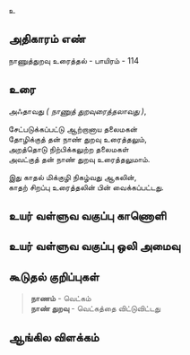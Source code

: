 உ


## அதிகாரம் எண்

நாணுத்துறவு உரைத்தல் - பாயிரம் - 114	

## உரை

அஃதாவது _( நாணுத் துறவுரைத்தலாவது )_,  

சேட்படுக்கப்பட்டு ஆற்றானாய தலைமகன்  
தோழிக்குத் தன் நாண் துறவு உரைத்தலும்,  
அறத்தொடு நிற்பிக்கலுற்ற தலைமகள்  
அவட்குத் தன் நாண் துறவு உரைத்தலுமாம்.  

இது காதல் மிக்குழி நிகழ்வது ஆகலின்,  
காதற் சிறப்பு உரைத்தலின் பின் வைக்கப்பட்டது.

## உயர் வள்ளுவ வகுப்பு காணொளி


## உயர் வள்ளுவ வகுப்பு ஒலி அமைவு 


## கூடுதல் குறிப்புகள்

>**நாணம்** - வெட்கம்  
>**நாண் துறவு** - வெட்கத்தை விட்டுவிட்டது 

## ஆங்கில விளக்கம்


